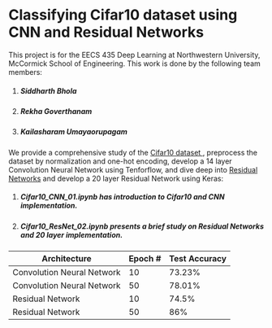 # Classifying Cifar10 dataset using CNN and Residual Networks
This project is for the EECS 435 Deep Learning at Northwestern University, McCormick School of Engineering. This work is done by the following team members:
1. ##### Siddharth Bhola #####
2. ##### Rekha Goverthanam #####
3. ##### Kailasharam Umayaorupagam #####

We provide a comprehensive study of the [Cifar10 dataset ](https://www.cs.toronto.edu/~kriz/cifar.html), preprocess the dataset by normalization and one-hot encoding, develop a 14 layer Convolution Neural Network using Tenforflow, and dive deep into [Residual Networks](https://arxiv.org/pdf/1512.03385.pdf) and develop a 20 layer Residual Network using Keras:
1.  ##### Cifar10_CNN_01.ipynb has introduction to Cifar10 and CNN implementation. 

2.  ##### Cifar10_ResNet_02.ipynb presents a brief study on Residual Networks and 20 layer implementation. #####


| Architecture               | Epoch # | Test Accuracy |
|----------------------------|---------|---------------|
| Convolution Neural Network | 10      | 73.23%         |
| Convolution Neural Network | 50      | 78.01%        |
| Residual Network           | 10      | 74.5%         |
| Residual Network           | 50      | 86%           |